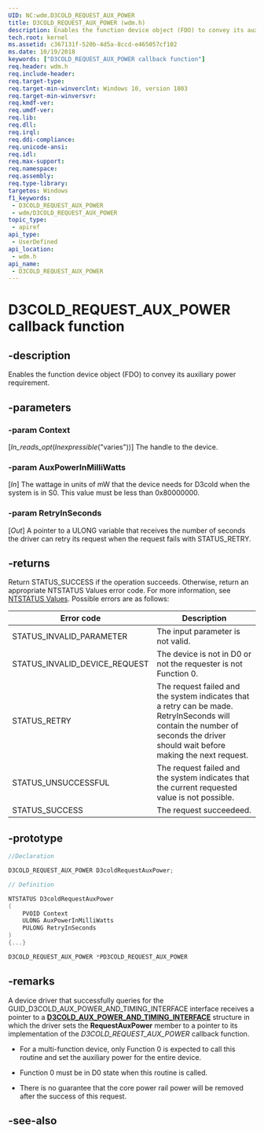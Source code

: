 ```yaml
---
UID: NC:wdm.D3COLD_REQUEST_AUX_POWER
title: D3COLD_REQUEST_AUX_POWER (wdm.h)
description: Enables the function device object (FDO) to convey its auxiliary power requirement.
tech.root: kernel
ms.assetid: c367131f-520b-4d5a-8ccd-e465057cf102
ms.date: 10/19/2018
keywords: ["D3COLD_REQUEST_AUX_POWER callback function"]
req.header: wdm.h
req.include-header: 
req.target-type: 
req.target-min-winverclnt: Windows 10, version 1803
req.target-min-winversvr: 
req.kmdf-ver: 
req.umdf-ver: 
req.lib: 
req.dll: 
req.irql: 
req.ddi-compliance: 
req.unicode-ansi: 
req.idl: 
req.max-support: 
req.namespace: 
req.assembly: 
req.type-library: 
targetos: Windows
f1_keywords:
 - D3COLD_REQUEST_AUX_POWER
 - wdm/D3COLD_REQUEST_AUX_POWER
topic_type:
 - apiref
api_type:
 - UserDefined
api_location:
 - wdm.h
api_name:
 - D3COLD_REQUEST_AUX_POWER
---
```


# D3COLD_REQUEST_AUX_POWER callback function


## -description

Enables the function device object (FDO) to convey its auxiliary power requirement.

## -parameters

### -param Context

[_In_reads_opt_(_Inexpressible_("varies"))] The handle to the device.

### -param AuxPowerInMilliWatts

[_In_] The wattage in units of mW that the device needs for D3cold when the system is in S0. This value must be less than 0x80000000.

### -param RetryInSeconds 

[_Out_] A pointer to a ULONG variable that receives the number of seconds the driver can retry its request when the request fails with STATUS_RETRY.

## -returns

Return STATUS_SUCCESS if the operation succeeds. Otherwise, return an appropriate NTSTATUS Values error code. For more information, see [NTSTATUS Values](/windows-hardware/drivers/kernel/ntstatus-values). Possible errors are as follows:

| Error code                    | Description                                                                                                                                                                       |
| ----------------------------- | --------------------------------------------------------------------------------------------------------------------------------------------------------------------------------- |
| STATUS_INVALID_PARAMETER      |The input parameter is not valid.                                                                                                                                              |
| STATUS_INVALID_DEVICE_REQUEST | The device is not in D0 or not the requester is not Function 0.                                                                                                                |
| STATUS_RETRY                  | The request failed and the system indicates that a retry can be made. RetryInSeconds will contain the number of seconds the driver should wait before making the next request. |
| STATUS_UNSUCCESSFUL           | The request failed and the system indicates that the current requested value is not possible.                                                                                  |
| STATUS_SUCCESS                | The request succeedeed.                                                                                                                                                          |

## -prototype

```cpp
//Declaration

D3COLD_REQUEST_AUX_POWER D3coldRequestAuxPower; 

// Definition

NTSTATUS D3coldRequestAuxPower 
(
	PVOID Context
	ULONG AuxPowerInMilliWatts
	PULONG RetryInSeconds
)
{...}

D3COLD_REQUEST_AUX_POWER *PD3COLD_REQUEST_AUX_POWER


```

## -remarks

A device driver that successfully queries for the GUID_D3COLD_AUX_POWER_AND_TIMING_INTERFACE interface receives a pointer to a [**D3COLD_AUX_POWER_AND_TIMING_INTERFACE**](ns-wdm-_d3cold_aux_power_and_timing_interface.md) structure in which the driver sets the **RequestAuxPower** member to a pointer to its implementation of the _D3COLD_REQUEST_AUX_POWER_ callback function.

  - For a multi-function device, only Function 0 is expected to call this
    routine and set the auxiliary power for the entire device.

  - Function 0 must be in D0 state when this routine is called.

  - There is no guarantee that the core power rail power will be removed after the 
    success of this request.

## -see-also

